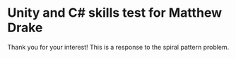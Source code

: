 # Unity and C# skills test for Matthew Drake

Thank you for your interest! This is a response to the spiral pattern problem.